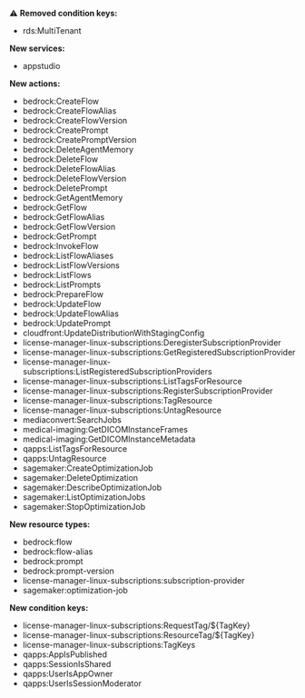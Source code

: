 :warning: **Removed condition keys:**

- rds:MultiTenant

**New services:**

- appstudio

**New actions:**

- bedrock:CreateFlow
- bedrock:CreateFlowAlias
- bedrock:CreateFlowVersion
- bedrock:CreatePrompt
- bedrock:CreatePromptVersion
- bedrock:DeleteAgentMemory
- bedrock:DeleteFlow
- bedrock:DeleteFlowAlias
- bedrock:DeleteFlowVersion
- bedrock:DeletePrompt
- bedrock:GetAgentMemory
- bedrock:GetFlow
- bedrock:GetFlowAlias
- bedrock:GetFlowVersion
- bedrock:GetPrompt
- bedrock:InvokeFlow
- bedrock:ListFlowAliases
- bedrock:ListFlowVersions
- bedrock:ListFlows
- bedrock:ListPrompts
- bedrock:PrepareFlow
- bedrock:UpdateFlow
- bedrock:UpdateFlowAlias
- bedrock:UpdatePrompt
- cloudfront:UpdateDistributionWithStagingConfig
- license-manager-linux-subscriptions:DeregisterSubscriptionProvider
- license-manager-linux-subscriptions:GetRegisteredSubscriptionProvider
- license-manager-linux-subscriptions:ListRegisteredSubscriptionProviders
- license-manager-linux-subscriptions:ListTagsForResource
- license-manager-linux-subscriptions:RegisterSubscriptionProvider
- license-manager-linux-subscriptions:TagResource
- license-manager-linux-subscriptions:UntagResource
- mediaconvert:SearchJobs
- medical-imaging:GetDICOMInstanceFrames
- medical-imaging:GetDICOMInstanceMetadata
- qapps:ListTagsForResource
- qapps:UntagResource
- sagemaker:CreateOptimizationJob
- sagemaker:DeleteOptimization
- sagemaker:DescribeOptimizationJob
- sagemaker:ListOptimizationJobs
- sagemaker:StopOptimizationJob

**New resource types:**

- bedrock:flow
- bedrock:flow-alias
- bedrock:prompt
- bedrock:prompt-version
- license-manager-linux-subscriptions:subscription-provider
- sagemaker:optimization-job

**New condition keys:**

- license-manager-linux-subscriptions:RequestTag/${TagKey}
- license-manager-linux-subscriptions:ResourceTag/${TagKey}
- license-manager-linux-subscriptions:TagKeys
- qapps:AppIsPublished
- qapps:SessionIsShared
- qapps:UserIsAppOwner
- qapps:UserIsSessionModerator
